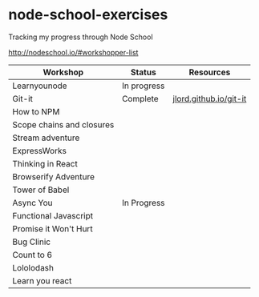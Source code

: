 # node-school-exercises

Tracking my progress through Node School

http://nodeschool.io/#workshopper-list

|Workshop|Status|Resources|
|-------------|------|---|
|Learnyounode|In progress||
|Git-it|Complete|[jlord.github.io/git-it](jlord.github.io/git-it)|
|How to NPM||
|Scope chains and closures||
|Stream adventure||
|ExpressWorks||
|Thinking in React||
|Browserify Adventure||
|Tower of Babel||
|Async You|In Progress|
|Functional Javascript||
|Promise it Won't Hurt||
|Bug Clinic||
|Count to 6||
|Lololodash||
|Learn you react||
